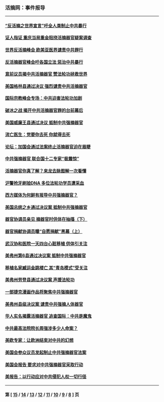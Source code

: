 ### 活摘网：事件报导
---
#### [“反活摘之世界宣言”吁全人类制止中共暴行](../../pages/nf5877/n13259730.md?11050430) 
#### [证人指证 重庆当局重金阻挠活摘器官疑案调查](../../pages/nf5877/n13259127.md?11050430) 
#### [世界反活摘峰会 欧美亚医界谴责中共罪行](../../pages/nf5877/n13253550.md?11050430) 
#### [反活摘器官峰会吁各国立法 惩治中共暴行](../../pages/nf5877/n13245052.md?11050430) 
#### [意前议员揭中共活摘器官 赞法轮功拯救世界](../../pages/nf5877/n13203445.md?11050430) 
#### [美国格林县通过决议 强烈谴责中共活摘器官](../../pages/nf5877/n13119367.md?11050430) 
#### [国际宗教峰会专场：中共迫害法轮功加剧](../../pages/nf5877/n13088279.md?11050430) 
#### [破冰之战 揭开中共活摘器官罪的台前幕后](../../pages/nf5877/n13082457.md?11050430) 
#### [美国威廉王县通过决议 抵制中共强摘器官](../../pages/nf5877/n13056521.md?11050430) 
#### [流亡医生：党要你去死 你就得去死](../../pages/nf5877/n13052835.md?11050430) 
#### [论坛：加国会通过法案终止活摘器官迫在眉睫](../../pages/nf5877/n13029839.md?11050430) 
#### [中共强摘器官 联合国十二专家“极震惊”](../../pages/nf5877/n13024313.md?11050430) 
#### [活摘器官你真了解？来龙去脉图解一次看懂](../../pages/nf5877/n13013820.md?11050430) 
#### [沪警抢牙刷验DNA 多位法轮功学员遭采血](../../pages/nf5877/n12969218.md?11050430) 
#### [西方媒体为何鲜有报导中共强摘器官？](../../pages/nf5877/n12932034.md?11050430) 
#### [美国总统之乡通过决议案 抵制中共强摘器官](../../pages/nf5877/n12908242.md?11050430) 
#### [器官协调员亲见 摘器官时供体在抽搐（下）](../../pages/nf5877/n12898622.md?11050430) 
#### [器官捐献协调员曝“自愿捐献”黑幕（上）](../../pages/nf5877/n12878830.md?11050430) 
#### [武汉协和医院一天四台心脏移植 供体引关注](../../pages/nf5877/n12863175.md?11050430) 
#### [美弗州第6县通过决议案 抵制中共强摘器官](../../pages/nf5877/n12805218.md?11050430) 
#### [移植名家臧运金跳楼亡 其“青岛模式”受关注](../../pages/nf5877/n12803746.md?11050430) 
#### [美弗州劳登县通过决议案 声援法轮功](../../pages/nf5877/n12785715.md?11050430) 
#### [一部捷克漫画作品将聚焦中共强摘器官](../../pages/nf5877/n12785954.md?11050430) 
#### [美弗州县级决议案 谴责中共强摘人体器官](../../pages/nf5877/n12721290.md?11050430) 
#### [华人实名揭露活摘器官 追查国际：中共是魔鬼](../../pages/nf5877/n12691724.md?11050430) 
#### [中共最高法院院长周强涉多少人命案？](../../pages/nf5877/n12678074.md?11050430) 
#### [美欧专家：让欧洲结束对中共的幻想](../../pages/nf5877/n12652921.md?11050430) 
#### [美国会参众议员发起制止中共强摘器官法案](../../pages/nf5877/n12627668.md?11050430) 
#### [美国会报告 要求对中共强摘器官采取行动](../../pages/nf5877/n12448233.md?11050430) 
#### [美报告：以行动应对中共侵犯人权一切行径](../../pages/nf5877/n12443204.md?11050430) 

---
#### 第 [ [15](./15.md?11050430) / [14](./14.md?11050430) / [13](./13.md?11050430) / [12](./12.md?11050430) / [11](./11.md?11050430) / [10](./10.md?11050430) / [9](./9.md?11050430) / [8](./8.md?11050430) ] 页
